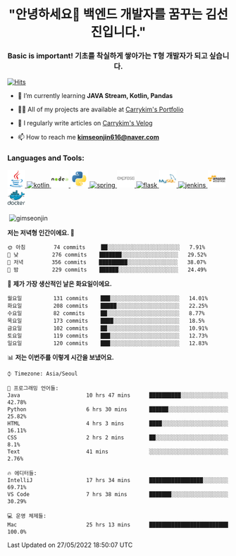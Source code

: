 <h1 align="center">"안녕하세요👋 백엔드 개발자를 꿈꾸는 김선진입니다."</h1>
<h3 align="center">Basic is important! 기초를 착실하게 쌓아가는 T형 개발자가 되고 싶습니다.</h3>

[![Hits](https://hits.seeyoufarm.com/api/count/incr/badge.svg?url=https%3A%2F%2Fgithub.com%2Fgimseonjin&count_bg=%2318BFE5&title_bg=%23555555&icon=ko-fi.svg&icon_color=%23E7E7E7&title=hits&edge_flat=false)](https://hits.seeyoufarm.com)

- 🌱 I’m currently learning **JAVA Stream, Kotlin, Pandas**

- 👨‍💻 All of my projects are available at [Carrykim's Portfolio](https://elderly-gruyere-ed2.notion.site/0-a2fe0ade7c354a749153cd7544fbd685)

- 📝 I regularly write articles on [Carrykim's Velog](https://velog.io/@carrykim)

- 📫 How to reach me **kimseonjin616@naver.com**

<p align="left">
</p>

<h3 align="left">Languages and Tools:</h3>
<p align="left"> <a href="https://www.java.com" target="_blank" rel="noreferrer"> <img src="https://raw.githubusercontent.com/devicons/devicon/master/icons/java/java-original.svg" alt="java" width="40" height="40"/> </a> <a href="https://kotlinlang.org" target="_blank" rel="noreferrer"> <img src="https://www.vectorlogo.zone/logos/kotlinlang/kotlinlang-icon.svg" alt="kotlin" width="40" height="40"/> </a> <a href="https://nodejs.org" target="_blank" rel="noreferrer"> <img src="https://raw.githubusercontent.com/devicons/devicon/master/icons/nodejs/nodejs-original-wordmark.svg" alt="nodejs" width="40" height="40"/> </a> <a href="https://www.python.org" target="_blank" rel="noreferrer"> <img src="https://raw.githubusercontent.com/devicons/devicon/master/icons/python/python-original.svg" alt="python" width="40" height="40"/> </a> <a href="https://spring.io/" target="_blank" rel="noreferrer"> <img src="https://www.vectorlogo.zone/logos/springio/springio-icon.svg" alt="spring" width="40" height="40"/> </a><a href="https://expressjs.com" target="_blank" rel="noreferrer"> <img src="https://raw.githubusercontent.com/devicons/devicon/master/icons/express/express-original-wordmark.svg" alt="express" width="40" height="40"/> </a> <a href="https://flask.palletsprojects.com/" target="_blank" rel="noreferrer"> <img src="https://www.vectorlogo.zone/logos/pocoo_flask/pocoo_flask-icon.svg" alt="flask" width="40" height="40"/> </a>  <a href="https://www.mysql.com/" target="_blank" rel="noreferrer"> <img src="https://raw.githubusercontent.com/devicons/devicon/master/icons/mysql/mysql-original-wordmark.svg" alt="mysql" width="40" height="40"/> </a> <a href="https://www.jenkins.io" target="_blank" rel="noreferrer"> <img src="https://www.vectorlogo.zone/logos/jenkins/jenkins-icon.svg" alt="jenkins" width="40" height="40"/> </a>  <a href="https://aws.amazon.com" target="_blank" rel="noreferrer"> <img src="https://raw.githubusercontent.com/devicons/devicon/master/icons/amazonwebservices/amazonwebservices-original-wordmark.svg" alt="aws" width="40" height="40"/> </a> <a href="https://www.docker.com/" target="_blank" rel="noreferrer"> <img src="https://raw.githubusercontent.com/devicons/devicon/master/icons/docker/docker-original-wordmark.svg" alt="docker" width="40" height="40"/> </a>   </p>


<p>&nbsp;<img align="center" src="https://github-readme-stats.vercel.app/api?username=gimseonjin&show_icons=true&locale=en" alt="gimseonjin" /></p>



<!--START_SECTION:waka-->
**저는 저녁형 인간이에요. 🦉** 

```text
🌞 아침         74 commits     ██░░░░░░░░░░░░░░░░░░░░░░░   7.91% 
🌆 낮　         276 commits    ███████░░░░░░░░░░░░░░░░░░   29.52% 
🌃 저녁         356 commits    █████████░░░░░░░░░░░░░░░░   38.07% 
🌙 밤　         229 commits    ██████░░░░░░░░░░░░░░░░░░░   24.49%

```
📅 **제가 가장 생산적인 날은 화요일이에요.** 

```text
월요일          131 commits    ███░░░░░░░░░░░░░░░░░░░░░░   14.01% 
화요일          208 commits    █████░░░░░░░░░░░░░░░░░░░░   22.25% 
수요일          82 commits     ██░░░░░░░░░░░░░░░░░░░░░░░   8.77% 
목요일          173 commits    ████░░░░░░░░░░░░░░░░░░░░░   18.5% 
금요일          102 commits    ██░░░░░░░░░░░░░░░░░░░░░░░   10.91% 
토요일          119 commits    ███░░░░░░░░░░░░░░░░░░░░░░   12.73% 
일요일          120 commits    ███░░░░░░░░░░░░░░░░░░░░░░   12.83%

```


📊 **저는 이번주를 이렇게 시간을 보냈어요.** 

```text
⌚︎ Timezone: Asia/Seoul

💬 프로그래밍 언어들: 
Java                     10 hrs 47 mins      ██████████░░░░░░░░░░░░░░░   42.78% 
Python                   6 hrs 30 mins       ██████░░░░░░░░░░░░░░░░░░░   25.82% 
HTML                     4 hrs 3 mins        ████░░░░░░░░░░░░░░░░░░░░░   16.11% 
CSS                      2 hrs 2 mins        ██░░░░░░░░░░░░░░░░░░░░░░░   8.1% 
Text                     41 mins             ░░░░░░░░░░░░░░░░░░░░░░░░░   2.76%

🔥 에디터들: 
IntelliJ                 17 hrs 34 mins      █████████████████░░░░░░░░   69.71% 
VS Code                  7 hrs 38 mins       ███████░░░░░░░░░░░░░░░░░░   30.29%

💻 운영 체제들: 
Mac                      25 hrs 13 mins      █████████████████████████   100.0%

```


 Last Updated on 27/05/2022 18:50:07 UTC
<!--END_SECTION:waka-->
